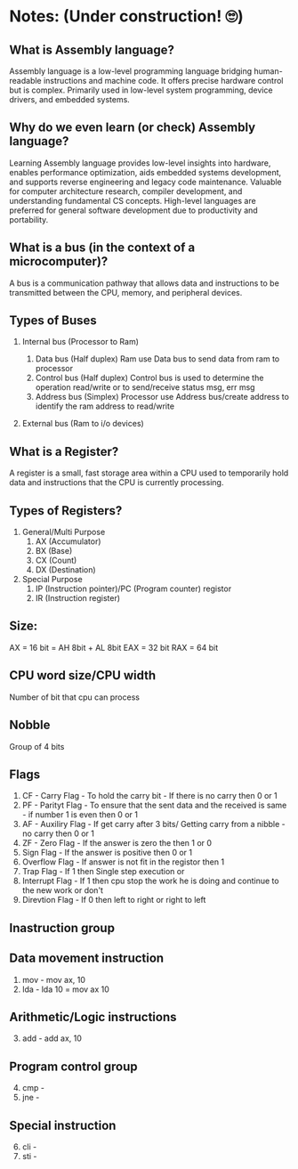 # Notes: (Under construction! 🙄)

## What is Assembly language?

Assembly language is a low-level programming language bridging human-readable instructions and machine code. It offers precise hardware control but is complex. Primarily used in low-level system programming, device drivers, and embedded systems.

## Why do we even learn (or check) Assembly language?

Learning Assembly language provides low-level insights into hardware, enables performance optimization, aids embedded systems development, and supports reverse engineering and legacy code maintenance. Valuable for computer architecture research, compiler development, and understanding fundamental CS concepts. High-level languages are preferred for general software development due to productivity and portability.

## What is a bus (in the context of a microcomputer)?

A bus is a communication pathway that allows data and instructions to be transmitted between the CPU, memory, and peripheral devices.

## Types of Buses

1. Internal bus (Processor to Ram)

   1. Data bus (Half duplex)
      Ram use Data bus to send data from ram to processor
   2. Control bus (Half duplex)
      Control bus is used to determine the operation read/write or to send/receive status msg, err msg
   3. Address bus (Simplex)
      Processor use Address bus/create address to identify the ram address to read/write

2. External bus (Ram to i/o devices)

## What is a Register?

A register is a small, fast storage area within a CPU used to temporarily hold data and instructions that the CPU is currently processing.

## Types of Registers?

1. General/Multi Purpose
   1. AX (Accumulator)
   2. BX (Base)
   3. CX (Count)
   4. DX (Destination)
2. Special Purpose
   1. IP (Instruction pointer)/PC (Program counter) registor
   2. IR (Instruction register)

## Size:

AX = 16 bit = AH 8bit + AL 8bit
EAX = 32 bit
RAX = 64 bit

## CPU word size/CPU width

Number of bit that cpu can process

## Nobble

Group of 4 bits

## Flags

1. CF - Carry Flag - To hold the carry bit - If there is no carry then 0 or 1
2. PF - Parityt Flag - To ensure that the sent data and the received is same - if number 1 is even then 0 or 1
3. AF - Auxiliry Flag - If get carry after 3 bits/ Getting carry from a nibble - no carry then 0 or 1
4. ZF - Zero Flag - If the answer is zero the then 1 or 0
5. Sign Flag - If the answer is positive then 0 or 1
6. Overflow Flag - If answer is not fit in the registor then 1
7. Trap Flag - If 1 then Single step execution or
8. Interrupt Flag - If 1 then cpu stop the work he is doing and continue to the new work or don't
9. Direvtion Flag - If 0 then left to right or right to left

## Inastruction group

## Data movement instruction

1. mov - mov ax, 10
2. lda - lda 10 = mov ax 10

## Arithmetic/Logic instructions

3. add - add ax, 10

## Program control group

4. cmp -
5. jne -

## Special instruction

6. cli -
7. sti -
